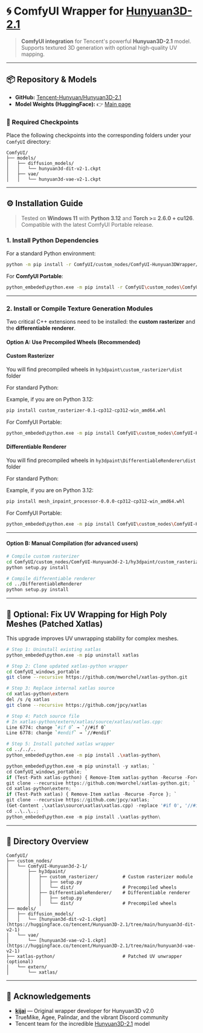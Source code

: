 # 🌀 ComfyUI Wrapper for [Hunyuan3D-2.1](https://github.com/Tencent-Hunyuan/Hunyuan3D-2.1)

> **ComfyUI integration** for Tencent's powerful **Hunyuan3D-2.1** model. Supports textured 3D generation with optional high-quality UV mapping.

---

## 📦 Repository & Models

* **GitHub:** [Tencent-Hunyuan/Hunyuan3D-2.1](https://github.com/Tencent-Hunyuan/Hunyuan3D-2.1)
* **Model Weights (HuggingFace):**
  👉 [Main page](https://huggingface.co/tencent/Hunyuan3D-2.1/tree/main)

### 🔧 Required Checkpoints

Place the following checkpoints into the corresponding folders under your `ComfyUI` directory:

```
ComfyUI/
├── models/
│   ├── diffusion_models/
│   │   └── hunyuan3d-dit-v2-1.ckpt
│   ├── vae/
│   │   └── hunyuan3d-vae-v2-1.ckpt
```

---

## ⚙️ Installation Guide

> Tested on **Windows 11** with **Python 3.12** and **Torch >= 2.6.0 + cu126**. Compatible with the latest ComfyUI Portable release.

### 1. Install Python Dependencies

For a standard Python environment:

```bash
python -m pip install -r ComfyUI/custom_nodes/ComfyUI-Hunyuan3DWrapper/requirements.txt
```

For **ComfyUI Portable**:

```bash
python_embeded\python.exe -m pip install -r ComfyUI\custom_nodes\ComfyUI-Hunyuan3d-2-1\requirements.txt
```

---

### 2. Install or Compile Texture Generation Modules

Two critical C++ extensions need to be installed: the **custom rasterizer** and the **differentiable renderer**.

#### Option A: Use Precompiled Wheels (Recommended)

#### Custom Rasterizer

You will find precompiled wheels in `hy3dpaint\custom_rasterizer\dist` folder

For standard Python:

Example, if you are on Python 3.12:

```bash
pip install custom_rasterizer-0.1-cp312-cp312-win_amd64.whl
```

For ComfyUI Portable:

```bash
python_embeded\python.exe -m pip install ComfyUI\custom_nodes\ComfyUI-Hunyuan3d-2-1\hy3dpaint\custom_rasterizer\dist\custom_rasterizer-0.1-cp312-cp312-win_amd64.whl
```

#### Differentiable Renderer

You will find precompiled wheels in `hy3dpaint\DifferentiableRenderer\dist` folder

For standard Python:

Example, if you are on Python 3.12:

```bash
pip install mesh_inpaint_processor-0.0.0-cp312-cp312-win_amd64.whl
```

For ComfyUI Portable:

```bash
python_embeded\python.exe -m pip install ComfyUI\custom_nodes\ComfyUI-Hunyuan3d-2-1\hy3dpaint\DifferentiableRenderer\dist\mesh_inpaint_processor-0.0.0-cp312-cp312-win_amd64.whl
```

---

#### Option B: Manual Compilation (for advanced users)

```bash
# Compile custom rasterizer
cd ComfyUI/custom_nodes/ComfyUI-Hunyuan3d-2-1/hy3dpaint/custom_rasterizer
python setup.py install

# Compile differentiable renderer
cd ../DifferentiableRenderer
python setup.py install
```

---

## 🩻 Optional: Fix UV Wrapping for High Poly Meshes (Patched Xatlas)

This upgrade improves UV unwrapping stability for complex meshes.

```bash
# Step 1: Uninstall existing xatlas
python_embeded\python.exe -m pip uninstall xatlas

# Step 2: Clone updated xatlas-python wrapper
cd ComfyUI_windows_portable
git clone --recursive https://github.com/mworchel/xatlas-python.git

# Step 3: Replace internal xatlas source
cd xatlas-python\extern
del /s /q xatlas
git clone --recursive https://github.com/jpcy/xatlas

# Step 4: Patch source file
# In xatlas-python/extern/xatlas/source/xatlas/xatlas.cpp:
Line 6774: change `#if 0` → `//#if 0`
Line 6778: change `#endif` → `//#endif`

# Step 5: Install patched xatlas wrapper
cd ../../..
python_embeded\python.exe -m pip install .\xatlas-python\
```

```python
python_embeded\python.exe -m pip uninstall -y xatlas; `
cd ComfyUI_windows_portable; `
if (Test-Path xatlas-python) { Remove-Item xatlas-python -Recurse -Force }; `
git clone --recursive https://github.com/mworchel/xatlas-python.git; `
cd xatlas-python\extern; `
if (Test-Path xatlas) { Remove-Item xatlas -Recurse -Force }; `
git clone --recursive https://github.com/jpcy/xatlas; `
(Get-Content .\xatlas\source\xatlas\xatlas.cpp) -replace '#if 0', '//#if 0' -replace '#endif', '//#endif' | Set-Content .\xatlas\source\xatlas\xatlas.cpp; `
cd ..\..\..; `
python_embeded\python.exe -m pip install .\xatlas-python\
```

---

## 📂 Directory Overview

```
ComfyUI/
├── custom_nodes/
│   └── ComfyUI-Hunyuan3d-2-1/
│       ├── hy3dpaint/
│       │   ├── custom_rasterizer/         # Custom rasterizer module
│       │   │   ├── setup.py
│       │   │   └── dist/                  # Precompiled wheels
│       │   ├── DifferentiableRenderer/    # Differentiable renderer
│       │   │   ├── setup.py
│       │   │   └── dist/                  # Precompiled wheels
├── models/
│   ├── diffusion_models/
│   │   └── [hunyuan3d-dit-v2-1.ckpt](https://huggingface.co/tencent/Hunyuan3D-2.1/tree/main/hunyuan3d-dit-v2-1)
│   └── vae/
│       └── [hunyuan3d-vae-v2-1.ckpt](https://huggingface.co/tencent/Hunyuan3D-2.1/tree/main/hunyuan3d-vae-v2-1)
├── xatlas-python/                         # Patched UV unwrapper (optional)
│   └── extern/
│       └── xatlas/
```

---

## 🙏 Acknowledgements

* **[kijai](https://github.com/kijai/ComfyUI-Hunyuan3DWrapper)** — Original wrapper developer for Hunyuan3D v2.0
* TrueMike, Agee, Palindar, and the vibrant Discord community
* Tencent team for the incredible [Hunyuan3D-2.1](https://github.com/Tencent-Hunyuan/Hunyuan3D-2.1) model
